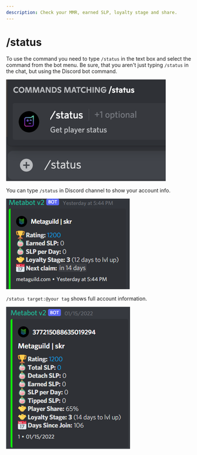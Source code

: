 ```yaml
---
description: Check your MMR, earned SLP, loyalty stage and share.
---
```


# /status

To use the command you need to type `/status` in the text box and select the command from the bot menu. Be sure, that you aren't just typing `/status` in the chat, but using the Discord bot command.

![Using /status](../../.gitbook/assets/image.png)

You can type `/status` in Discord channel to show your account info.

![/statusresponse](<../../.gitbook/assets/image (5).png>)

`/status target:@your tag` shows full account information.

![/status target:@tagresponse](<../../.gitbook/assets/image (8).png>)

